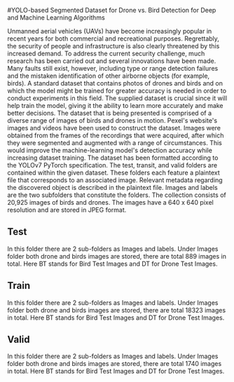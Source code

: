 #YOLO-based Segmented Dataset for Drone vs. Bird Detection for Deep and Machine Learning Algorithms

Unmanned aerial vehicles (UAVs) have become increasingly popular in recent years for both commercial and recreational purposes. Regrettably, the security of people and infrastructure is also clearly threatened by this increased demand. To address the current security challenge, much research has been carried out and several innovations have been made. Many faults still exist, however, including type or range detection failures and the mistaken identification of other airborne objects (for example, birds). A standard dataset that contains photos of drones and birds and on which the model might be trained for greater accuracy is needed in order to conduct experiments in this field. The supplied dataset is crucial since it will help train the model, giving it the ability to learn more accurately and make better decisions. The dataset that is being presented is comprised of a diverse range of images of birds and drones in motion. Pexel's website's images and videos have been used to construct the dataset. Images were obtained from the frames of the recordings that were acquired, after which they were segmented and augmented with a range of circumstances. This would improve the machine-learning model's detection accuracy while increasing dataset training. The dataset has been formatted according to the YOLOv7 PyTorch specification. The test, transit, and valid folders are contained within the given dataset. These folders each feature a plaintext file that corresponds to an associated image. Relevant metadata regarding the discovered object is described in the plaintext file. Images and labels are the two subfolders that constitute the folders. The collection consists of 20,925 images of birds and drones. The images have a 640 x 640 pixel resolution and are stored in JPEG format.

## Test
In this folder there are 2 sub-folders as Images and labels. Under Images folder both drone and birds images are stored, there are total 889 images in total. Here BT stands for Bird Test Images and DT for Drone Test Images.

## Train
In this folder there are 2 sub-folders as Images and labels. Under Images folder both drone and birds images are stored, there are total 18323 images in total. Here BT stands for Bird Test Images and DT for Drone Test Images.

## Valid
In this folder there are 2 sub-folders as Images and labels. Under Images folder both drone and birds images are stored, there are total 1740 images in total. Here BT stands for Bird Test Images and DT for Drone Test Images.
